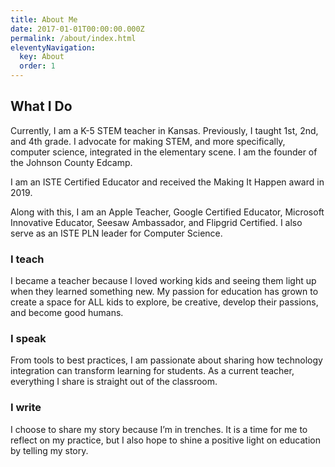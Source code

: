 ```yaml
---
title: About Me
date: 2017-01-01T00:00:00.000Z
permalink: /about/index.html
eleventyNavigation:
  key: About
  order: 1
---
```

## What I Do
Currently, I am a K-5 STEM teacher in Kansas. Previously, I taught 1st, 2nd, and 4th grade. I advocate for making STEM, and more specifically, computer science, integrated in the elementary scene. I am the founder of the Johnson County Edcamp.

I am an ISTE Certified Educator and received the Making It Happen award in 2019.

Along with this, I am an Apple Teacher, Google Certified Educator, Microsoft Innovative Educator, Seesaw Ambassador, and Flipgrid Certified. I also serve as an ISTE PLN leader for Computer Science.

### I teach
I became a teacher because I loved working kids and seeing them light up when they learned something new. My passion for education has grown to create a space for ALL kids to explore, be creative, develop their passions, and become good humans.

### I speak
From tools to best practices, I am passionate about sharing how technology integration can transform learning for students. As a current teacher, everything I share is straight out of the classroom.

### I write
I choose to share my story because I’m in trenches. It is a time for me to reflect on my practice, but I also hope to shine a positive light on education by telling my story.